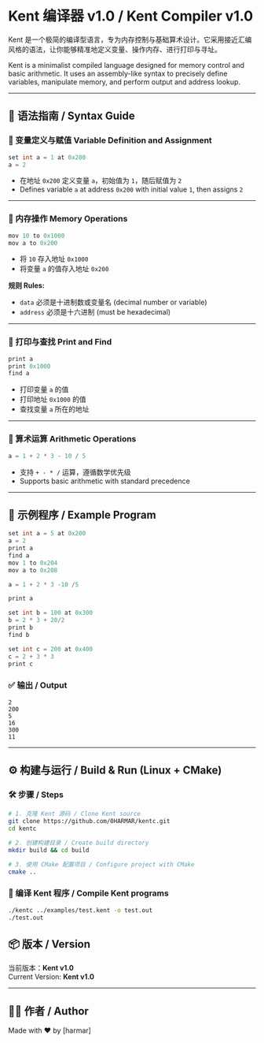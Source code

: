 
# Kent 编译器 v1.0 / Kent Compiler v1.0

Kent 是一个极简的编译型语言，专为内存控制与基础算术设计。它采用接近汇编风格的语法，让你能够精准地定义变量、操作内存、进行打印与寻址。

Kent is a minimalist compiled language designed for memory control and basic arithmetic. It uses an assembly-like syntax to precisely define variables, manipulate memory, and perform output and address lookup.

---

## 📌 语法指南 / Syntax Guide

### 🔹 变量定义与赋值 Variable Definition and Assignment

```c++
set int a = 1 at 0x200
a = 2
```

- 在地址 `0x200` 定义变量 `a`，初始值为 `1`，随后赋值为 `2`
- Defines variable `a` at address `0x200` with initial value `1`, then assigns `2`

---

### 🔹 内存操作 Memory Operations

```c++
mov 10 to 0x1000
mov a to 0x200
```

- 将 `10` 存入地址 `0x1000`
- 将变量 `a` 的值存入地址 `0x200`

**规则 Rules:**
- `data` 必须是十进制数或变量名 (decimal number or variable)
- `address` 必须是十六进制 (must be hexadecimal)

---

### 🔹 打印与查找 Print and Find

```c++
print a
print 0x1000
find a
```

- 打印变量 `a` 的值
- 打印地址 `0x1000` 的值
- 查找变量 `a` 所在的地址

---

### 🔹 算术运算 Arithmetic Operations

```c++
a = 1 + 2 * 3 - 10 / 5
```

- 支持 `+ - * /` 运算，遵循数学优先级
- Supports basic arithmetic with standard precedence

---

## 🧪 示例程序 / Example Program

```c++
set int a = 5 at 0x200
a = 2
print a
find a
mov 1 to 0x204
mov a to 0x208

a = 1 + 2 * 3 -10 /5

print a

set int b = 100 at 0x300
b = 2 * 3 + 20/2
print b
find b

set int c = 200 at 0x400
c = 2 + 3 * 3
print c
```

### ✅ 输出 / Output

```
2
200
5
16
300
11
```

---

## ⚙️ 构建与运行 / Build & Run (Linux + CMake)

### 🛠️ 步骤 / Steps

```bash
# 1. 克隆 Kent 源码 / Clone Kent source
git clone https://github.com/0HARMAR/kentc.git
cd kentc

# 2. 创建构建目录 / Create build directory
mkdir build && cd build

# 3. 使用 CMake 配置项目 / Configure project with CMake
cmake ..
```

### 🚀 编译 Kent 程序 / Compile Kent programs

```bash
./kentc ../examples/test.kent -o test.out
./test.out
```

## 📦 版本 / Version

当前版本：**Kent v1.0**  
Current Version: **Kent v1.0**

---

## 🧑‍💻 作者 / Author

Made with ❤️ by [harmar]  

